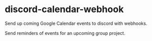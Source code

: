 # discord-calendar-webhook
Send up coming Google Calendar events to discord with webhooks. 

Send reminders of events for an upcoming group project.